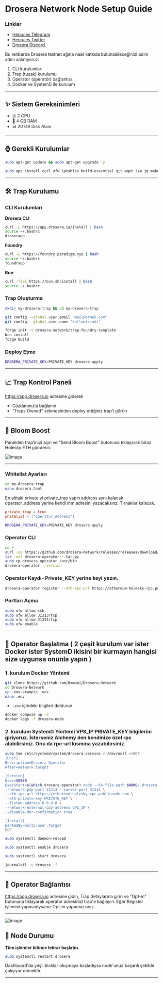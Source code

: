 # Drosera Network Node Setup Guide

### Linkler
 * [Hercules Telegram](https://t.me/HerculesNodeTG)
 * [Hercules Twitter](https://twitter.com/Herculesnode)
 * [Drosera Discord](https://discord.gg/drosera)



Bu rehberde Drosera testnet ağına nasıl katkıda bulunabileceğinizi adım adım anlatıyoruz:

1. CLI kurulumları
2. Trap (tuzak) kurulumu
3. Operator (operatör) bağlantısı
4. Docker ve SystemD ile kurulum 

---

## ✨ Sistem Gereksinimleri

- ⚖️ 2 CPU
- 🧼 4 GB RAM
- 📊 20 GB Disk Alanı

---

## ⌚ Gerekli Kurulumlar

```bash
sudo apt-get update && sudo apt-get upgrade -y

sudo apt install curl ufw iptables build-essential git wget lz4 jq make gcc nano automake autoconf tmux htop nvme-cli libgbm1 pkg-config libssl-dev libleveldb-dev tar clang bsdmainutils ncdu unzip -y
```

---

## 🛠️ Trap Kurulumu

### CLI Kurulumları

**Drosera CLI**:
```bash
curl -L https://app.drosera.io/install | bash
source ~/.bashrc
droseraup
```

**Foundry**:
```bash
curl -L https://foundry.paradigm.xyz | bash
source ~/.bashrc
foundryup
```

**Bun**:
```bash
curl -fsSL https://bun.sh/install | bash
source ~/.bashrc
```

### Trap Oluşturma
```bash
mkdir my-drosera-trap && cd my-drosera-trap

git config --global user.email "mail@ornek.com"
git config --global user.name "kullaniciadi"

forge init -t drosera-network/trap-foundry-template
bun install
forge build
```

### Deploy Etme
```bash
DROSERA_PRIVATE_KEY=PRIVATE_KEY drosera apply
```

---

## 📈 Trap Kontrol Paneli

https://app.drosera.io adresine giderek
- Cüzdanınızla bağlanın
- "Traps Owned" sekmesinden deploy ettiğiniz trap'i görün

---

## 📢 Bloom Boost

Panelden trap'inizi açın ve "Send Bloom Boost" butonuna tıklayarak biraz Holesky ETH gönderin.

![image](https://github.com/user-attachments/assets/16ee2f5c-c4fe-4501-8ba9-5efa5e16dbe5)


---


### Whitelist Ayarları
```bash
cd my-drosera-trap
nano drosera.toml
```
En alttaki private yi private_trap yapın address aynı kalacak operator_address yerine kendi mm adresini yazacaksınz. Tırnaklar kalacak.
```toml
private_trap = true
whitelist = ["Operator_Address"]
```
```bash
DROSERA_PRIVATE_KEY=PRIVATE_KEY drosera apply
```

### Operator CLI
```bash
cd ~
curl -LO https://github.com/drosera-network/releases/releases/download/v1.17.1/drosera-operator-v1.17.1-x86_64-unknown-linux-gnu.tar.gz
tar -xvf drosera-operator-*.tar.gz
sudo cp drosera-operator /usr/bin
drosera-operator --version
```



### Operator Kaydı-       Private_KEY yerine keyi yazın.
```bash
drosera-operator register --eth-rpc-url https://ethereum-holesky-rpc.publicnode.com --eth-private-key PRIVATE_KEY
```

### Portları Açma
```bash
sudo ufw allow ssh
sudo ufw allow 31313/tcp
sudo ufw allow 31314/tcp
sudo ufw enable
```

---

## 🚀 Operator Başlatma  ( 2 çeşit kurulum var ister Docker ister SystemD ikisini bir kurmayın hangisi size uygunsa onunla yapın ) 

### 1. kurulum Docker Yöntemi
```bash
git clone https://github.com/0xmoei/Drosera-Network
cd Drosera-Network
cp .env.example .env
nano .env
```

- `.env` içindeki bilgileri doldurun

```bash
docker compose up -d
docker logs -f drosera-node
```

### 2. kurulum SystemD Yöntemi             VPS_IP        PRIVATE_KEY    bilgilerini giriyoruz. İsterseniz Alchemy den kendinize özel rpc alabilirsiniz. Onu da rpc-url kısmına yazabilirsiniz.
```bash
sudo tee /etc/systemd/system/drosera.service > /dev/null <<EOF
[Unit]
Description=Drosera Operator
After=network.target

[Service]
User=$USER
ExecStart=$(which drosera-operator) node --db-file-path $HOME/.drosera.db \
--network-p2p-port 31313 --server-port 31314 \
--eth-rpc-url https://ethereum-holesky-rpc.publicnode.com \
--eth-private-key PRIVATE_KEY \
--listen-address 0.0.0.0 \
--network-external-p2p-address VPS_IP \
--disable-dnr-confirmation true

[Install]
WantedBy=multi-user.target
EOF
```
```bash
sudo systemctl daemon-reload
```
```bash
sudo systemctl enable drosera
```
```bash
sudo systemctl start drosera
```
```bash
journalctl -u drosera -f
```

---

## 🔗 Operator Bağlantısı

https://app.drosera.io adresine gidin, Trap detaylarına girin ve "Opt-in" butonuna tıklayarak operator adresinizi trap'e bağlayın. Eğer Register işlemini yapmadıysanız Opt-in yapamazsınız.

---
![image](https://github.com/user-attachments/assets/c7fbf68b-cb87-44d3-95d9-a98fd75257aa)

## 🔺 Node Durumu
**Tüm işlemler bitince tekrar başlatın.**
```bash
sudo systemctl restart drosera
```
Dashboard'da yeşil bloklar oluşmaya başladıysa node'unuz başarılı şekilde çalışıyor demektir.

---
